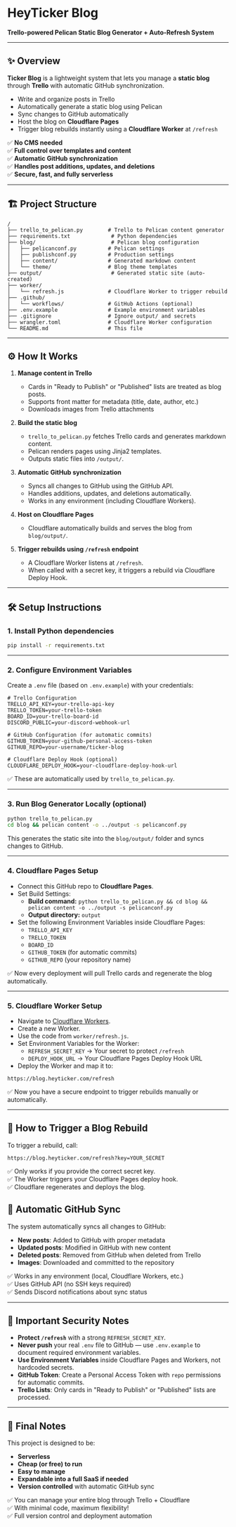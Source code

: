 # HeyTicker Blog  
**Trello-powered Pelican Static Blog Generator + Auto-Refresh System**

---

## ✨ Overview

**Ticker Blog** is a lightweight system that lets you manage a **static blog** through **Trello** with automatic GitHub synchronization.

- Write and organize posts in Trello
- Automatically generate a static blog using Pelican
- Sync changes to GitHub automatically
- Host the blog on **Cloudflare Pages**
- Trigger blog rebuilds instantly using a **Cloudflare Worker** at `/refresh`

✅ **No CMS needed**  
✅ **Full control over templates and content**  
✅ **Automatic GitHub synchronization**  
✅ **Handles post additions, updates, and deletions**  
✅ **Secure, fast, and fully serverless**

---

## 🏗️ Project Structure

```
/
├── trello_to_pelican.py        # Trello to Pelican content generator
├── requirements.txt             # Python dependencies
├── blog/                        # Pelican blog configuration
│   ├── pelicanconf.py          # Pelican settings
│   ├── publishconf.py          # Production settings
│   ├── content/                # Generated markdown content
│   └── theme/                  # Blog theme templates
├── output/                      # Generated static site (auto-created)
├── worker/
│   └── refresh.js              # Cloudflare Worker to trigger rebuild
├── .github/
│   └── workflows/              # GitHub Actions (optional)
├── .env.example                # Example environment variables
├── .gitignore                  # Ignore output/ and secrets
├── wrangler.toml               # Cloudflare Worker configuration
└── README.md                   # This file
```

---

## ⚙️ How It Works

1. **Manage content in Trello**  
   - Cards in "Ready to Publish" or "Published" lists are treated as blog posts.
   - Supports front matter for metadata (title, date, author, etc.)
   - Downloads images from Trello attachments

2. **Build the static blog**  
   - `trello_to_pelican.py` fetches Trello cards and generates markdown content.
   - Pelican renders pages using Jinja2 templates.
   - Outputs static files into `/output/`.

3. **Automatic GitHub synchronization**  
   - Syncs all changes to GitHub using the GitHub API.
   - Handles additions, updates, and deletions automatically.
   - Works in any environment (including Cloudflare Workers).

4. **Host on Cloudflare Pages**  
   - Cloudflare automatically builds and serves the blog from `blog/output/`.

5. **Trigger rebuilds using `/refresh` endpoint**  
   - A Cloudflare Worker listens at `/refresh`.
   - When called with a secret key, it triggers a rebuild via Cloudflare Deploy Hook.

---

## 🛠️ Setup Instructions

### 1. Install Python dependencies

```bash
pip install -r requirements.txt
```

---

### 2. Configure Environment Variables

Create a `.env` file (based on `.env.example`) with your credentials:

```
# Trello Configuration
TRELLO_API_KEY=your-trello-api-key
TRELLO_TOKEN=your-trello-token
BOARD_ID=your-trello-board-id
DISCORD_PUBLIC=your-discord-webhook-url

# GitHub Configuration (for automatic commits)
GITHUB_TOKEN=your-github-personal-access-token
GITHUB_REPO=your-username/ticker-blog

# Cloudflare Deploy Hook (optional)
CLOUDFLARE_DEPLOY_HOOK=your-cloudflare-deploy-hook-url
```

✅ These are automatically used by `trello_to_pelican.py`.

---

### 3. Run Blog Generator Locally (optional)

```bash
python trello_to_pelican.py
cd blog && pelican content -o ../output -s pelicanconf.py
```

This generates the static site into the `blog/output/` folder and syncs changes to GitHub.

---

### 4. Cloudflare Pages Setup

- Connect this GitHub repo to **Cloudflare Pages**.
- Set Build Settings:
  - **Build command:** `python trello_to_pelican.py && cd blog && pelican content -o ../output -s pelicanconf.py`
  - **Output directory:** `output`
- Set the following Environment Variables inside Cloudflare Pages:
  - `TRELLO_API_KEY`
  - `TRELLO_TOKEN`
  - `BOARD_ID`
  - `GITHUB_TOKEN` (for automatic commits)
  - `GITHUB_REPO` (your repository name)

✅ Now every deployment will pull Trello cards and regenerate the blog automatically.

---

### 5. Cloudflare Worker Setup

- Navigate to [Cloudflare Workers](https://dash.cloudflare.com/).
- Create a new Worker.
- Use the code from `worker/refresh.js`.
- Set Environment Variables for the Worker:
  - `REFRESH_SECRET_KEY` → Your secret to protect `/refresh`
  - `DEPLOY_HOOK_URL` → Your Cloudflare Pages Deploy Hook URL
- Deploy the Worker and map it to:

```
https://blog.heyticker.com/refresh
```

✅ Now you have a secure endpoint to trigger rebuilds manually or automatically.

---

## 🚀 How to Trigger a Blog Rebuild

To trigger a rebuild, call:

```
https://blog.heyticker.com/refresh?key=YOUR_SECRET
```

✅ Only works if you provide the correct secret key.  
✅ The Worker triggers your Cloudflare Pages deploy hook.  
✅ Cloudflare regenerates and deploys the blog.

## 🔄 Automatic GitHub Sync

The system automatically syncs all changes to GitHub:

- **New posts**: Added to GitHub with proper metadata
- **Updated posts**: Modified in GitHub with new content
- **Deleted posts**: Removed from GitHub when deleted from Trello
- **Images**: Downloaded and committed to the repository

✅ Works in any environment (local, Cloudflare Workers, etc.)  
✅ Uses GitHub API (no SSH keys required)  
✅ Sends Discord notifications about sync status

---

## 🔐 Important Security Notes

- **Protect `/refresh`** with a strong `REFRESH_SECRET_KEY`.
- **Never push** your real `.env` file to GitHub — use `.env.example` to document required environment variables.
- **Use Environment Variables** inside Cloudflare Pages and Workers, not hardcoded secrets.
- **GitHub Token**: Create a Personal Access Token with `repo` permissions for automatic commits.
- **Trello Lists**: Only cards in "Ready to Publish" or "Published" lists are processed.

---

## 🌟 Final Notes

This project is designed to be:

- **Serverless**
- **Cheap (or free) to run**
- **Easy to manage**
- **Expandable into a full SaaS if needed**
- **Version controlled** with automatic GitHub sync

✅ You can manage your entire blog through Trello + Cloudflare  
✅ With minimal code, maximum flexibility!  
✅ Full version control and deployment automation


